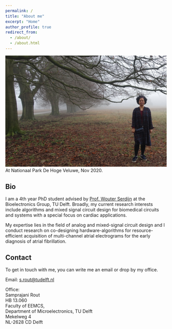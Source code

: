 ```yaml
---
permalink: /
title: "About me"
excerpt: "Home"
author_profile: true
redirect_from: 
  - /about/
  - /about.html
---
```


<!---![alt text](/images/blog_images/yoga_portfolio/IMG_1479.jpg)<br/> 
--> 
![alt text](/images/blog_images/sampi_2020_nov.png)<br/>
At Nationaal Park De Hoge Veluwe, Nov 2020.  
## Bio

I am a 4th year PhD student advised by [Prof. Wouter Serdijn](http://bioelectronics.tudelft.nl/~wout/) at the Bioelectronics Group, TU Delft. Broadly, my current research interests include algorithms and mixed signal circuit design for biomedical circuits and systems with a special focus on cardiac applications.

My expertise lies in the field of analog and mixed-signal circuit design and I conduct research on co-designing hardware-algorithms for resource-efficient acquisition of multi-channel atrial electrograms for the early diagnosis of atrial fibrillation. 



## Contact

To get in touch with me, you can write me an email or drop by my office.

Email: s.rout@tudelft.nl<br/>

Office:<br/>
Samprajani Rout<br/>
HB 13.060<br/>
Faculty of EEMCS,<br/>
Department of Microelectronics, TU Delft<br/>
Mekelweg 4<br/>
NL-2628 CD Delft
<!---
Others
======
xxx
-->

